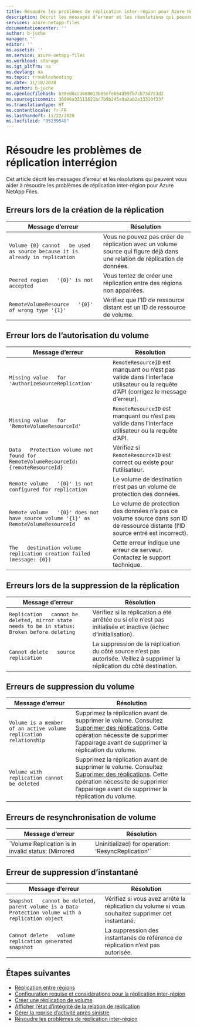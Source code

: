 ```yaml
---
title: Résoudre les problèmes de réplication inter-région pour Azure NetApp Files | Microsoft Docs
description: Décrit les messages d’erreur et les résolutions qui peuvent vous aider à résoudre les problèmes de réplication inter-région pour Azure NetApp Files.
services: azure-netapp-files
documentationcenter: ''
author: b-juche
manager: ''
editor: ''
ms.assetid: ''
ms.service: azure-netapp-files
ms.workload: storage
ms.tgt_pltfrm: na
ms.devlang: na
ms.topic: troubleshooting
ms.date: 11/18/2020
ms.author: b-juche
ms.openlocfilehash: b30ed0cca680013b85efe064d59fb7cb73d753d2
ms.sourcegitcommit: 30906a33111621bc7b9b245a9a2ab2e33310f33f
ms.translationtype: HT
ms.contentlocale: fr-FR
ms.lasthandoff: 11/22/2020
ms.locfileid: "95239548"
---
```

# <a name="troubleshoot-cross-region-replication"></a>Résoudre les problèmes de réplication interrégion

Cet article décrit les messages d’erreur et les résolutions qui peuvent vous aider à résoudre les problèmes de réplication inter-région pour Azure NetApp Files. 

## <a name="errors-creating-replication"></a>Erreurs lors de la création de la réplication  

|     Message d’erreur    |     Résolution    |
|-|-|
|     `Volume {0} cannot   be used as source because it is already in replication`    |     Vous ne pouvez pas créer de réplication avec un volume source qui figure déjà dans une relation de réplication de données.    |
|     `Peered region   '{0}' is not accepted`    |     Vous tentez de créer une réplication entre des régions non appairées.    |
|     `RemoteVolumeResource   '{0}' of wrong type '{1}'`    |     Vérifiez que l’ID de ressource distant est un ID de ressource de volume.    |

## <a name="errors-authorizing-volume"></a>Erreur lors de l’autorisation du volume  

|     Message d’erreur    |     Résolution    |
|-|-|
|     `Missing value   for 'AuthorizeSourceReplication'`    |     `RemoteResourceID` est manquant ou n’est pas valide dans l’interface utilisateur ou la requête d’API (corrigez le message d’erreur).    |
|     `Missing value   for 'RemoteVolumeResourceId'`    |     `RemoteResourceID` est manquant ou n’est pas valide dans l’interface utilisateur ou la requête d’API.    |
|     `Data   Protection volume not found for RemoteVolumeResourceId: {remoteResourceId}`    |     Vérifiez si `RemoteResourceID` est correct ou existe pour l’utilisateur.    |
|     `Remote volume   '{0}' is not configured for replication`    |     Le volume de destination n’est pas un volume de protection des données.    |
|     `Remote volume   '{0}' does not have source volume '{1}' as RemoteVolumeResourceId`    |     Le volume de protection des données n’a pas ce volume source dans son ID de ressource distante (l’ID source entré est incorrect).    |
|     `The   destination volume replication creation failed (message: {0})`    |     Cette erreur indique une erreur de serveur. Contactez le support technique.    |

## <a name="errors-deleting-replication"></a>Erreurs lors de la suppression de la réplication

|     Message d’erreur    |     Résolution    |
|-|-|
|     `Replication   cannot be deleted, mirror state needs to be in status: Broken before deleting`    |     Vérifiez si la réplication a été arrêtée ou si elle n’est pas initialisée et inactive (échec d’initialisation).    |
|     `Cannot delete   source replication`    |     La suppression de la réplication du côté source n’est pas autorisée. Veillez à supprimer la réplication du côté destination.    |

## <a name="errors-deleting-volume"></a>Erreurs de suppression du volume

|     Message d’erreur    |     Résolution    |
|-|-|
| `Volume is a member of an active volume replication relationship`  |  Supprimez la réplication avant de supprimer le volume. Consultez [Supprimer des réplications](cross-region-replication-delete.md). Cette opération nécessite de supprimer l’appairage avant de supprimer la réplication du volume. |
| `Volume with replication cannot be deleted`  |  Supprimez la réplication avant de supprimer le volume. Consultez [Supprimer des réplications](cross-region-replication-delete.md). Cette opération nécessite de supprimer l’appairage avant de supprimer la réplication du volume. 

## <a name="errors-resyncing-volume"></a>Erreurs de resynchronisation de volume

|     Message d’erreur    |     Résolution    |
|-|-|
|     `Volume Replication is in invalid status: (Mirrored|Uninitialized) for operation: 'ResyncReplication'`     |     Vérifiez si la réplication du volume est à l’état « Arrêtée ».    |

## <a name="errors-deleting-snapshot"></a>Erreur de suppression d’instantané 

|     Message d’erreur    |     Résolution    |
|-|-|
|     `Snapshot   cannot be deleted, parent volume is a Data Protection volume with a   replication object`    |     Vérifiez si vous avez arrêté la réplication du volume si vous souhaitez supprimer cet instantané.    |
|     `Cannot delete   volume replication generated snapshot`    |     La suppression des instantanés de référence de réplication n’est pas autorisée.    |

## <a name="next-steps"></a>Étapes suivantes  

* [Réplication entre régions](cross-region-replication-introduction.md)
* [Configuration requise et considérations pour la réplication inter-région](cross-region-replication-requirements-considerations.md)
* [Créer une réplication de volume](cross-region-replication-create-peering.md)
* [Afficher l’état d’intégrité de la relation de réplication](cross-region-replication-display-health-status.md)
* [Gérer la reprise d’activité après sinistre](cross-region-replication-manage-disaster-recovery.md)
* [Résoudre les problèmes de réplication inter-région](troubleshoot-cross-region-replication.md)
